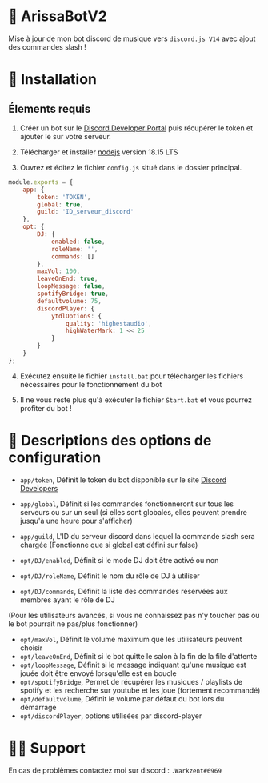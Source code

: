 # 🤖 ArissaBotV2

Mise à jour de mon bot discord de musique vers `discord.js V14` avec ajout des commandes slash !

# 🚀 Installation

## Élements requis

1. Créer un bot sur le [Discord Developer Portal](https://discordapp.com/developers/applications) puis récupérer le token et ajouter le sur votre serveur.

2. Télécharger et installer [nodejs](https://nodejs.org/en/download/) version 18.15 LTS

3. Ouvrez et éditez le fichier `config.js` situé dans le dossier principal.

```js
module.exports = {
    app: {
        token: 'TOKEN',
        global: true,
        guild: 'ID_serveur_discord'
    },
    opt: {
        DJ: {
            enabled: false,
            roleName: '',
            commands: []
        },
        maxVol: 100,
        leaveOnEnd: true,
        loopMessage: false,
        spotifyBridge: true,
        defaultvolume: 75,
        discordPlayer: {
            ytdlOptions: {
                quality: 'highestaudio',
                highWaterMark: 1 << 25
            }
        }
    }
};
```
4. Exécutez ensuite le fichier `install.bat` pour télécharger  les fichiers nécessaires pour le fonctionnement du bot

5. Il ne vous reste plus qu'à exécuter le fichier `Start.bat` et vous pourrez profiter du bot ! 


# 📝 Descriptions des options de configuration

- `app/token`, Définit le token du bot disponible sur le site [Discord Developers](https://discordapp.com/developers/applications)
- `app/global`, Définit si les commandes fonctionneront sur tous les serveurs ou sur un seul (si elles sont globales, elles peuvent prendre jusqu'à une heure pour s'afficher)
- `app/guild`, L'ID du serveur discord dans lequel la commande slash sera chargée (Fonctionne que si global est défini sur false)

- `opt/DJ/enabled`, Définit si le mode DJ doit être activé ou non
- `opt/DJ/roleName`, Définit le nom du rôle de DJ à utiliser
- `opt/DJ/commands`, Définit la liste des commandes réservées aux membres ayant le rôle de DJ

(Pour les utilisateurs avancés, si vous ne connaissez pas n'y toucher pas ou le bot pourrait ne pas/plus fonctionner)

- `opt/maxVol`, Définit le volume maximum que les utilisateurs peuvent choisir
- `opt/leaveOnEnd`, Définit si le bot quitte le salon à la fin de la file d'attente
- `opt/loopMessage`, Définit si le message indiquant qu'une musique est jouée doit être envoyé lorsqu'elle est en boucle
- `opt/spotifyBridge`, Permet de récupérer les musiques / playlists de spotify et les recherche sur youtube et les joue (fortement recommandé)
- `opt/defaultvolume`, Définit le volume par défaut du bot lors du démarrage
- `opt/discordPlayer`, options utilisées par discord-player

# 👨‍💻  Support

En cas de problèmes contactez moi sur discord : `.Warkzent#6969`
